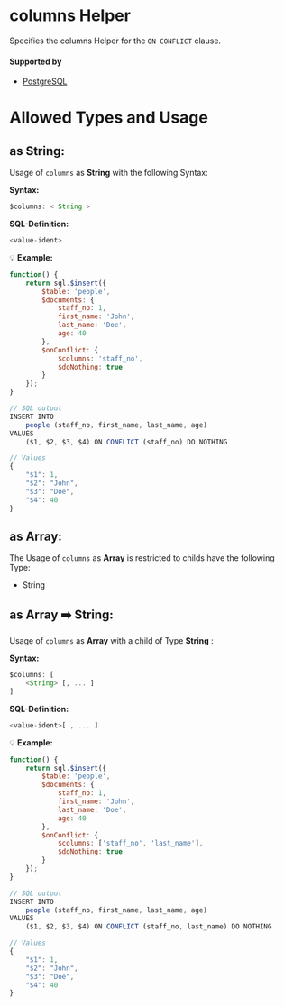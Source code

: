 # columns Helper
Specifies the columns Helper for the `ON CONFLICT` clause.

#### Supported by
- [PostgreSQL](https://www.postgresql.org/docs/9.5/static/sql-insert.html#SQL-ON-CONFLICT)

# Allowed Types and Usage

## as String:

Usage of `columns` as **String** with the following Syntax:

**Syntax:**

```javascript
$columns: < String >
```

**SQL-Definition:**
```javascript
<value-ident>
```

:bulb: **Example:**
```javascript
function() {
    return sql.$insert({
        $table: 'people',
        $documents: {
            staff_no: 1,
            first_name: 'John',
            last_name: 'Doe',
            age: 40
        },
        $onConflict: {
            $columns: 'staff_no',
            $doNothing: true
        }
    });
}

// SQL output
INSERT INTO
    people (staff_no, first_name, last_name, age)
VALUES
    ($1, $2, $3, $4) ON CONFLICT (staff_no) DO NOTHING

// Values
{
    "$1": 1,
    "$2": "John",
    "$3": "Doe",
    "$4": 40
}
```

## as Array:

The Usage of `columns` as **Array** is restricted to childs have the following Type:

- String

## as Array :arrow_right: String:

Usage of `columns` as **Array** with a child of Type **String** :

**Syntax:**

```javascript
$columns: [
    <String> [, ... ]
]
```

**SQL-Definition:**
```javascript
<value-ident>[ , ... ]
```

:bulb: **Example:**
```javascript
function() {
    return sql.$insert({
        $table: 'people',
        $documents: {
            staff_no: 1,
            first_name: 'John',
            last_name: 'Doe',
            age: 40
        },
        $onConflict: {
            $columns: ['staff_no', 'last_name'],
            $doNothing: true
        }
    });
}

// SQL output
INSERT INTO
    people (staff_no, first_name, last_name, age)
VALUES
    ($1, $2, $3, $4) ON CONFLICT (staff_no, last_name) DO NOTHING

// Values
{
    "$1": 1,
    "$2": "John",
    "$3": "Doe",
    "$4": 40
}
```
